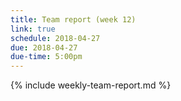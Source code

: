 ```yaml
---
title: Team report (week 12)
link: true
schedule: 2018-04-27
due: 2018-04-27
due-time: 5:00pm
---
```

{% include weekly-team-report.md %}

